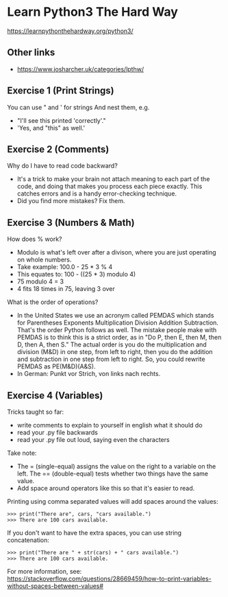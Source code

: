 # Learn Python3 The Hard Way

https://learnpythonthehardway.org/python3/

## Other links

* https://www.josharcher.uk/categories/lpthw/

## Exercise 1 (Print Strings)

You can use " and ' for strings
And nest them, e.g.
* "I'll see this printed 'correctly'."
* 'Yes, and "this" as well.'

## Exercise 2 (Comments)

Why do I have to read code backward?
* It's a trick to make your brain not attach meaning to each part of the code, and doing that makes you process each piece exactly. This catches errors and is a handy error-checking technique.
* Did you find more mistakes? Fix them.

## Exercise 3 (Numbers & Math)

How does % work?

* Modulo is what's left over after a divison, where you are just operating on whole numbers. 
* Take example: 100.0 - 25 * 3 % 4
* This equates to: 100 - ((25 * 3) modulo 4)
* 75 modulo 4 = 3
* 4 fits 18 times in 75, leaving 3 over

What is the order of operations?
* In the United States we use an acronym called PEMDAS which stands for Parentheses Exponents Multiplication Division Addition Subtraction. That's the order Python follows as well. The mistake people make with PEMDAS is to think this is a strict order, as in "Do P, then E, then M, then D, then A, then S." The actual order is you do the multiplication and division (M&D) in one step, from left to right, then you do the addition and subtraction in one step from left to right. So, you could rewrite PEMDAS as PE(M&D)(A&S).
* In German: Punkt vor Strich, von links nach rechts.

## Exercise 4 (Variables)

Tricks taught so far:
* write comments to explain to yourself in english what it should do
* read your .py file backwards
* read your .py file out loud, saying even the characters

Take note:
* The = (single-equal) assigns the value on the right to a variable on the left. The == (double-equal) tests whether two things have the same value.
* Add space around operators like this so that it's easier to read.

Printing using comma separated values will add spaces around the values:

```
>>> print("There are", cars, "cars available.")
>>> There are 100 cars available. 
```

If you don't want to have the extra spaces, you can use string concatenation:

```
>>> print("There are " + str(cars) + " cars available.")
>>> There are 100 cars available. 
```

For more information, see: https://stackoverflow.com/questions/28669459/how-to-print-variables-without-spaces-between-values#

